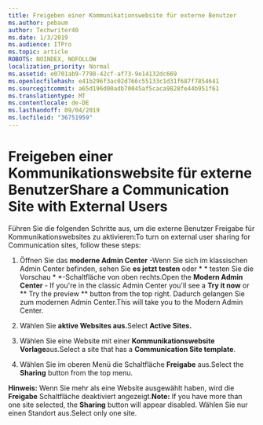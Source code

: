 ```yaml
---
title: Freigeben einer Kommunikationswebsite für externe Benutzer
ms.author: pebaum
author: Techwriter40
ms.date: 1/3/2019
ms.audience: ITPro
ms.topic: article
ROBOTS: NOINDEX, NOFOLLOW
localization_priority: Normal
ms.assetid: e0701ab9-7798-42cf-af73-9e14132dc669
ms.openlocfilehash: e41b296f3ac02d766c55133c1d31f687f7854641
ms.sourcegitcommit: a65d196d00adb70045af5caca9828fe44b951f61
ms.translationtype: MT
ms.contentlocale: de-DE
ms.lasthandoff: 09/04/2019
ms.locfileid: "36751959"
---
```

# <a name="share-a-communication-site-with-external-users"></a><span data-ttu-id="905d7-102">Freigeben einer Kommunikationswebsite für externe Benutzer</span><span class="sxs-lookup"><span data-stu-id="905d7-102">Share a Communication Site with External Users</span></span>

<span data-ttu-id="905d7-103">Führen Sie die folgenden Schritte aus, um die externe Benutzer Freigabe für Kommunikationswebsites zu aktivieren:</span><span class="sxs-lookup"><span data-stu-id="905d7-103">To turn on external user sharing for Communication sites, follow these steps:</span></span> 
  
1. <span data-ttu-id="905d7-104">Öffnen Sie das **moderne Admin Center** -Wenn Sie sich im klassischen Admin Center befinden, sehen Sie **es jetzt testen** oder \* \* testen Sie die Vorschau \* \*-Schaltfläche von oben rechts.</span><span class="sxs-lookup"><span data-stu-id="905d7-104">Open the **Modern Admin Center** - If you're in the classic Admin Center you'll see a **Try it now** or \*\* Try the preview \*\* button from the top right.</span></span> <span data-ttu-id="905d7-105">Dadurch gelangen Sie zum modernen Admin Center.</span><span class="sxs-lookup"><span data-stu-id="905d7-105">This will take you to the Modern Admin Center.</span></span> 
  
2. <span data-ttu-id="905d7-106">Wählen Sie **aktive Websites aus.**</span><span class="sxs-lookup"><span data-stu-id="905d7-106">Select **Active Sites.**</span></span>
  
3. <span data-ttu-id="905d7-107">Wählen Sie eine Website mit einer **Kommunikationswebsite Vorlage**aus.</span><span class="sxs-lookup"><span data-stu-id="905d7-107">Select a site that has a **Communication Site template**.</span></span> 
  
4. <span data-ttu-id="905d7-108">Wählen Sie im oberen Menü die Schaltfläche **Freigabe** aus.</span><span class="sxs-lookup"><span data-stu-id="905d7-108">Select the **Sharing** button from the top menu.</span></span> 
  
 <span data-ttu-id="905d7-109">**Hinweis:** Wenn Sie mehr als eine Website ausgewählt haben, wird die **Freigabe** Schaltfläche deaktiviert angezeigt.</span><span class="sxs-lookup"><span data-stu-id="905d7-109">**Note:** If you have more than one site selected, the **Sharing** button will appear disabled.</span></span> <span data-ttu-id="905d7-110">Wählen Sie nur einen Standort aus.</span><span class="sxs-lookup"><span data-stu-id="905d7-110">Select only one site.</span></span> 
  

